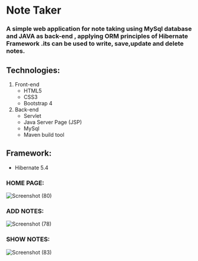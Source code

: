 # Note Taker

### A simple web application for note taking using MySql database and JAVA as back-end , applying ORM principles of Hibernate Framework .its can be used to write, save,update and delete notes.

## Technologies:
1. Front-end
    * HTML5
    * CSS3
    * Bootstrap 4
2. Back-end
    - Servlet
    - Java Server Page (JSP)
    - MySql
    - Maven build tool
    
## Framework:
* Hibernate 5.4

### HOME PAGE:

![Screenshot (80)](https://user-images.githubusercontent.com/70816416/101247044-f13ffc80-373c-11eb-96dd-a3d409b84bca.png)

### ADD NOTES:
![Screenshot (78)](https://user-images.githubusercontent.com/70816416/101247101-42e88700-373d-11eb-9f52-5e527196631a.png)

### SHOW NOTES:
![Screenshot (83)](https://user-images.githubusercontent.com/70816416/101247202-16813a80-373e-11eb-8447-90fec3ce7d0f.png)
